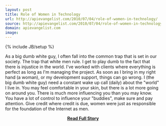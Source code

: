 ```yaml
---
layout: post
title: Role of Women in Technology
url: http://apievangelist.com/2010/07/04/role-of-women-in-technology/
source: http://apievangelist.com/2010/07/04/role-of-women-in-technology/
domain: apievangelist.com
image: 
---
```

{% include JB/setup %}<p>As a big dumb white guy, I often fall into the common trap that is set in our society. The trap that white men rule. I get to play dumb to the fact that there is injustice in the world.
I've worked with clients where everything is perfect as long as I'm managing the project. As soon as I bring in my right hand (a woman), or my development support, things can go wrong.
I (the big dumb white guy) need a constant wake up call (daily) about the "world" I live in.
You may feel comfortable in your skin, but there is a lot more going on around you. There is much more influencing you than you may know. You have a lot of control to influence your "buddies", make sure and pay attention.
Give credit where credit is due, women were just as responsible for the foundation of the Internet as men.</p>
<center><p><a href="http://apievangelist.com/2010/07/04/role-of-women-in-technology/" style='padding:25px; font-sze:18px; font-weight: bold;'>Read Full Story</a></p></center>
